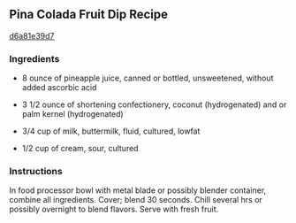 ## Pina Colada Fruit Dip Recipe

[d6a81e39d7](http://cookeatshare.com/recipes/pina-colada-fruit-dip-830)

### Ingredients

 - 8 ounce of pineapple juice, canned or bottled, unsweetened, without added ascorbic acid

 - 3 1/2 ounce of shortening confectionery, coconut (hydrogenated) and or palm kernel (hydrogenated)

 - 3/4 cup of milk, buttermilk, fluid, cultured, lowfat

 - 1/2 cup of cream, sour, cultured

### Instructions

In food processor bowl with metal blade or possibly blender container, combine all ingredients. Cover; blend 30 seconds. Chill several hrs or possibly overnight to blend flavors. Serve with fresh fruit.